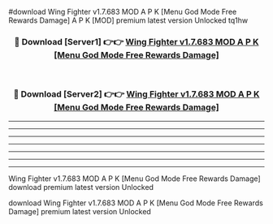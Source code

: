 #download Wing Fighter v1.7.683 MOD A P K [Menu God Mode Free Rewards Damage]  A P K [MOD] premium latest version Unlocked tq1hw 



<div align="center">
<h3>🔴 Download [Server1] 👉👉 <a href="https://apkdownload2.web.app/">Wing Fighter v1.7.683 MOD A P K [Menu God Mode Free Rewards Damage] </a></h3><br>

<h3>🔴 Download [Server2] 👉👉 <a href="https://apkdownload2.web.app/">Wing Fighter v1.7.683 MOD A P K [Menu God Mode Free Rewards Damage] </a></h3>
</div>





----------------------------------------------------------

----------------------------------------------------------

----------------------------------------------------------

----------------------------------------------------------

----------------------------------------------------------

----------------------------------------------------------

----------------------------------------------------------

Wing Fighter v1.7.683 MOD A P K [Menu God Mode Free Rewards Damage]  download premium latest version Unlocked

download Wing Fighter v1.7.683 MOD A P K [Menu God Mode Free Rewards Damage]  premium latest version Unlocked
